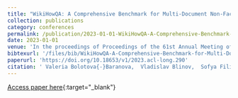 ```yaml
---
title: "WikiHowQA: A Comprehensive Benchmark for Multi-Document Non-Factoid Question Answering"
collection: publications
category: conferences
permalink: /publication/2023-01-01-WikiHowQA-A-Comprehensive-Benchmark-for-Multi-Document-Non-Factoid-Question-Answering
date: 2023-01-01
venue: 'In the proceedings of Proceedings of the 61st Annual Meeting of the Association for Computational Linguistics (Volume 1: Long Papers), ACL 2023, Toronto, Canada, July 9-14, 2023'
bibtexurl: '/files/bib/WikiHowQA-A-Comprehensive-Benchmark-for-Multi-Document-Non-Factoid-Question-Answering.bib'
paperurl: 'https://doi.org/10.18653/v1/2023.acl-long.290'
citation: ' Valeria Bolotova{-}Baranova,  Vladislav Blinov,  Sofya Filippova,  Falk Scholer,  Mark Sanderson, &quot;WikiHowQA: A Comprehensive Benchmark for Multi-Document Non-Factoid Question Answering.&quot; In the proceedings of Proceedings of the 61st Annual Meeting of the Association for Computational Linguistics (Volume 1: Long Papers), ACL 2023, Toronto, Canada, July 9-14, 2023, 2023.'
---
```

[Access paper here](https://doi.org/10.18653/v1/2023.acl-long.290){:target="_blank"}
